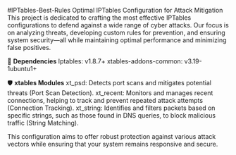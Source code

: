 #IPTables-Best-Rules
Optimal IPTables Configuration for Attack Mitigation
This project is dedicated to crafting the most effective IPTables configurations to defend against a wide range of cyber attacks. Our focus is on analyzing threats, developing custom rules for prevention, and ensuring system security—all while maintaining optimal performance and minimizing false positives.

🔧 **Dependencies**
Iptables: v1.8.7+
xtables-addons-common: v3.19-1ubuntu1+

🛡️ **xtables Modules**
xt_psd:
Detects port scans and mitigates potential threats (Port Scan Detection).
xt_recent:
Monitors and manages recent connections, helping to track and prevent repeated attack attempts (Connection Tracking).
xt_string:
Identifies and filters packets based on specific strings, such as those found in DNS queries, to block malicious traffic (String Matching).

This configuration aims to offer robust protection against various attack vectors while ensuring that your system remains responsive and secure.
